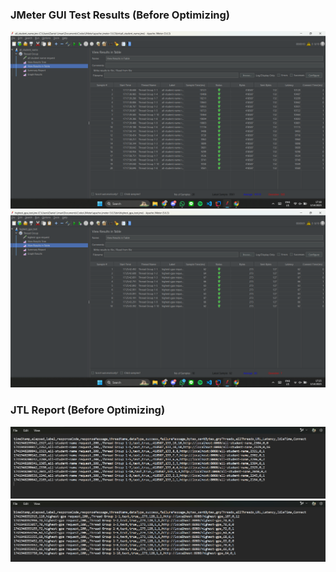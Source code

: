### JMeter GUI Test Results (Before Optimizing)

![all_student_name](media\all_student_name.png)
![highest_gpa](media\highest_gpa.png)


### JTL Report (Before Optimizing)

![all_student_name](media\jtl_all_student_name.png)
![highest_gpa](media\jtl_highest_gpa.png)
